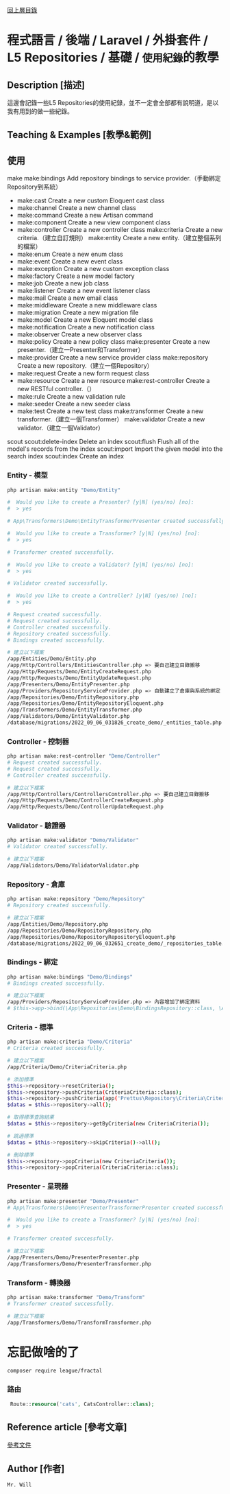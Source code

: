 [回上層目錄](../README.md)

# 程式語言 / 後端 / Laravel / 外掛套件 / L5 Repositories / 基礎 / `使用紀錄`的教學

## **Description [描述]**
這邊會記錄一些L5 Repositories的使用紀錄，並不一定會全部都有說明道，是以我有用到的做一些紀錄。

## **Teaching & Examples [教學&範例]**

## 使用

 make
  make:bindings         Add repository bindings to service provider.（手動綁定Repository到系統）
  * make:cast             Create a new custom Eloquent cast class
  * make:channel          Create a new channel class
  * make:command          Create a new Artisan command
  * make:component        Create a new view component class
  * make:controller       Create a new controller class
  make:criteria         Create a new criteria.（建立自訂規則）
  make:entity           Create a new entity.（建立整個系列的檔案）
  * make:enum             Create a new enum class
  * make:event            Create a new event class
  * make:exception        Create a new custom exception class
  * make:factory          Create a new model factory
  * make:job              Create a new job class
  * make:listener         Create a new event listener class
  * make:mail             Create a new email class
  * make:middleware       Create a new middleware class
  * make:migration        Create a new migration file
  * make:model            Create a new Eloquent model class
  * make:notification     Create a new notification class
  * make:observer         Create a new observer class
  * make:policy           Create a new policy class
  make:presenter        Create a new presenter.（建立一Presenter和Transformer）
  * make:provider         Create a new service provider class
  make:repository       Create a new repository.（建立一個Repository）
  * make:request          Create a new form request class
  * make:resource         Create a new resource
  make:rest-controller  Create a new RESTful controller.（）
  * make:rule             Create a new validation rule
  * make:seeder           Create a new seeder class
  * make:test             Create a new test class
  make:transformer      Create a new transformer.（建立一個Transformer）
  make:validator        Create a new validator.（建立一個Validator）

 scout
  scout:delete-index    Delete an index
  scout:flush           Flush all of the model's records from the index
  scout:import          Import the given model into the search index
  scout:index           Create an index

### Entity - 模型
```bash
php artisan make:entity "Demo/Entity"

#  Would you like to create a Presenter? [y|N] (yes/no) [no]:
#  > yes

# App\Transformers\Demo\EntityTransformerPresenter created successfully.

#  Would you like to create a Transformer? [y|N] (yes/no) [no]:
#  > yes

# Transformer created successfully.

#  Would you like to create a Validator? [y|N] (yes/no) [no]:
#  > yes

# Validator created successfully.

#  Would you like to create a Controller? [y|N] (yes/no) [no]:
#  > yes

# Request created successfully.
# Request created successfully.
# Controller created successfully.
# Repository created successfully.
# Bindings created successfully.

# 建立以下檔案
/app/Entities/Demo/Entity.php
/app/Http/Controllers/EntitiesController.php => 要自己建立目錄搬移
/app/Http/Requests/Demo/EntityCreateRequest.php
/app/Http/Requests/Demo/EntityUpdateRequest.php
/app/Presenters/Demo/EntityPresenter.php
/app/Providers/RepositoryServiceProvider.php => 自動建立了倉庫與系統的綁定
/app/Repositories/Demo/EntityRepository.php
/app/Repositories/Demo/EntityRepositoryEloquent.php
/app/Transformers/Demo/EntityTransformer.php
/app/Validators/Demo/EntityValidator.php
/database/migrations/2022_09_06_031826_create_demo/_entities_table.php => 沒用就刪除
```

### Controller - 控制器
```bash
php artisan make:rest-controller "Demo/Controller"
# Request created successfully.
# Request created successfully.
# Controller created successfully.

# 建立以下檔案
/app/Http/Controllers/ControllersController.php => 要自己建立目錄搬移
/app/Http/Requests/Demo/ControllerCreateRequest.php
/app/Http/Requests/Demo/ControllerUpdateRequest.php
```

### Validator - 驗證器
```bash
php artisan make:validator "Demo/Validator"
# Validator created successfully.

# 建立以下檔案
/app/Validators/Demo/ValidatorValidator.php
```

### Repository - 倉庫
```bash
php artisan make:repository "Demo/Repository"
# Repository created successfully.

# 建立以下檔案
/app/Entities/Demo/Repository.php
/app/Repositories/Demo/RepositoryRepository.php
/app/Repositories/Demo/RepositoryRepositoryEloquent.php
/database/migrations/2022_09_06_032651_create_demo/_repositories_table.php
```

### Bindings - 綁定
```bash
php artisan make:bindings "Demo/Bindings"
# Bindings created successfully.

# 建立以下檔案
/app/Providers/RepositoryServiceProvider.php => 內容增加了綁定資料
# $this->app->bind(\App\Repositories\Demo\BindingsRepository::class, \App\Repositories\Demo\BindingsRepositoryEloquent::class);
```

### Criteria - 標準
```bash
php artisan make:criteria "Demo/Criteria"
# Criteria created successfully.

# 建立以下檔案
/app/Criteria/Demo/CriteriaCriteria.php

# 添加標準
$this->repository->resetCriteria();
$this->repository->pushCriteria(CriteriaCriteria::class);
$this->repository->pushCriteria(app('Prettus\Repository\Criteria\CriteriaCriteria'));
$datas = $this->repository->all();

# 取得標準查詢結果
$datas = $this->repository->getByCriteria(new CriteriaCriteria());

# 跳過標準
$datas = $this->repository->skipCriteria()->all();

# 刪除標準
$this->repository->popCriteria(new CriteriaCriteria());
$this->repository->popCriteria(CriteriaCriteria::class);
```

### Presenter - 呈現器
```bash
php artisan make:presenter "Demo/Presenter"
# App\Transformers\Demo\PresenterTransformerPresenter created successfully.

#  Would you like to create a Transformer? [y|N] (yes/no) [no]:
#  > yes

# Transformer created successfully.

# 建立以下檔案
/app/Presenters/Demo/PresenterPresenter.php
/app/Transformers/Demo/PresenterTransformer.php
```

### Transform - 轉換器
```bash
php artisan make:transformer "Demo/Transform"
# Transformer created successfully.

# 建立以下檔案
/app/Transformers/Demo/TransformTransformer.php
```

# 忘記做啥的了
```
composer require league/fractal
```

### 路由
```php
 Route::resource('cats', CatsController::class);
```

## **Reference article [參考文章]**
[參考文件](https://www.jianshu.com/p/250c7833d2a6)

## **Author [作者]**
`Mr. Will`
